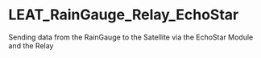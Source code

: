 # LEAT_RainGauge_Relay_EchoStar
Sending data from the RainGauge to the Satellite via the EchoStar Module and the Relay
